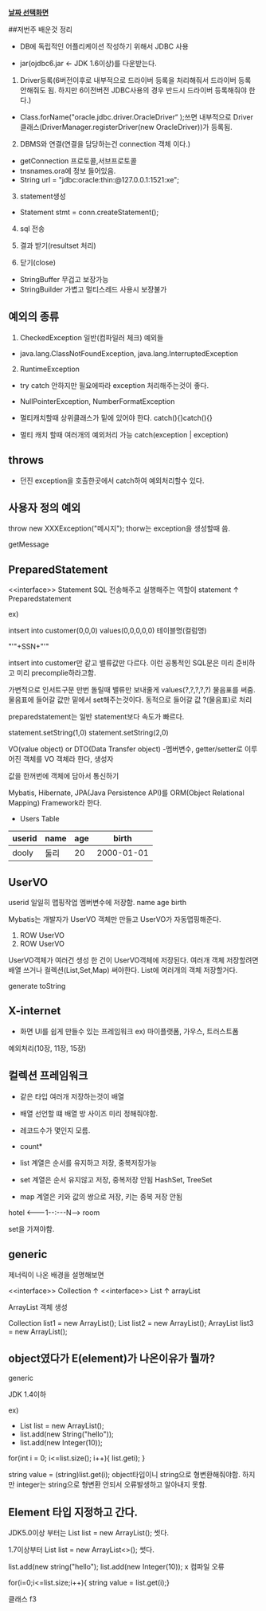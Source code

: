 ﻿**[날짜 선택화면](../README.md)**

##저번주 배운것 정리

- DB에 독립적인 어플리케이션 작성하기 위해서 JDBC 사용

- jar(ojdbc6.jar <- JDK 1.6이상)를 다운받는다.



1. Driver등록(6버전이후로 내부적으로 드라이버 등록을 처리해줘서 드라이버 등록 안해줘도 됨. 하지만 6이전버전 JDBC사용의 경우 반드시 드라이버 등록해줘야 한다.)

  - Class.forName("oracle.jdbc.driver.OracleDriver“ );쓰면 내부적으로 Driver 클래스(DriverManager.registerDriver(new OracleDriver))가 등록됨.

2. DBMS와 연결(연결을 담당하는건 connection 객체 이다.)
  - getConnection 프로토콜,서브프로토콜
  - tnsnames.ora에 정보 들어있음.
  - String url = "jdbc:oracle:thin:@127.0.0.1:1521:xe";

3. statement생성
  - Statement stmt = conn.createStatement();

4. sql 전송

5. 결과 받기(resultset 처리)

6. 닫기(close)


- StringBuffer 무겁고 보장가능
- StringBuilder 가볍고 멀티스레드 사용시 보장불가


## 예외의 종류

1. CheckedException 일반(컴파일러 체크) 예외들
  - java.lang.ClassNotFoundException, java.lang.InterruptedException


2. RuntimeException
  - try catch 안하지만 필요에따라 exception 처리해주는것이 좋다.
  - NullPointerException, NumberFormatException

- 멀티캐치할때 상위클래스가 밑에 있어야 한다.
catch(){}catch(){} 

- 멀티 캐치 할때 여러개의 예외처리 가능 catch(exception | exception)

## throws

- 던진 exception을 호출한곳에서 catch하여 예외처리할수 있다.

## 사용자 정의 예외
throw new XXXException("메시지");
thorw는 exception을 생성할때 씀.

getMessage

## PreparedStatement

\<\<interface\>\>
Statement  SQL 전송해주고 실행해주는 역할이 statement
↑
Preparedstatement

ex)

intsert into customer(0,0,0)
values(0,0,0,0,0)
테이블명(컬럼명)

"'"+SSN+"'" 

intsert into customer만 같고 밸류값만 다르다.
이런 공통적인 SQL문은 미리 준비하고 미리 precomplie하라고함.

가변적으로 인서트구문 만번 돌릴때 밸류만 보내줄게
values(?,?,?,?,?) 물음표를 써줌.
물음표에 들어갈 값만 밑에서 set해주는것이다.
동적으로 들어갈 값 ?(물음표)로 처리

preparedstatement는 일반 statement보다 속도가 빠르다.

statement.setString(1,0)
statement.setString(2,0)


VO(value object) or DTO(Data Transfer object)
-멤버변수, getter/setter로 이루어진 객체를 VO 객체라 한다, 생성자

값을 한꺼번에 객체에 담아서 통신하기


Mybatis, Hibernate, JPA(Java Persistence API)를 ORM(Object Relational Mapping) Framework라 한다.

- Users Table

userid|name|age|birth
------|----|----|---------
dooly | 둘리 | 20 | 2000-01-01

UserVO
-------
userid 일일히 맵핑작업 멤버변수에 저장함.
name
age
birth

Mybatis는 개발자가 UserVO 객체만 만들고 UserVO가 자동맵핑해준다.

1. ROW UserVO
2. ROW UserVO

UserVO객체가 여러건 생성
한 건이 UserVO객체에 저장된다.
여러개 객체 저장할려면 배열 쓰거나 컬렉션(List,Set,Map) 써야한다.
List에 여러개의 객체 저장할거다.

generate toString

## X-internet 

- 화면 UI를 쉽게 만들수 있는 프레임워크 ex) 마이플랫폼, 가우스, 트러스트폼


예외처리(10장, 11장, 15장)

## 컬렉션 프레임워크

- 같은 타입 여러개 저장하는것이 배열

- 배열 선언할 떄 배열 방 사이즈 미리 정해줘야함.

- 레코드수가 몇인지 모름.

- count*

- list 계열은 순서를 유지하고 저장, 중복저장가능
- set 계열은 순서 유지않고 저장, 중복저장 안됨 HashSet, TreeSet
- map 계열은 키와 값의 쌍으로 저장, 키는 중복 저장 안됨

hotel <---1--:---N--> room 

set을 가져야함.

## generic

제너릭이 나온 배경을 설명해보면

\<\<interface\>\>
Collection
↑
\<\<interface\>\>
List
↑
arrayList

ArrayList 객체 생성

Collection list1 = new ArrayList();
List list2 = new ArrayList();
ArrayList list3 = new ArrayList();

## object였다가 E(element)가 나온이유가 뭘까?

<E> generic

JDK 1.4이하

ex)

- List list = new ArrayList();
- list.add(new String("hello"));
- list.add(new Integer(10));

for(int i = 0; i<=list.size(); i++){ list.geti); }

string value = (string)list.get(i);
object타입이니 string으로 형변환해줘야함. 하지만 integer는 string으로 형변환 안되서 오류발생하고 알아내지 못함.


## Element 타입 지정하고 간다.

JDK5.0이상 부터는 List<String> list = new ArrayList<String>(); 썻다.

1.7이상부터 List<String> list = new ArrayList<>(); 썻다.

list.add(new string("hello");
list.add(new Integer(10)); x 컴파일 오류

for(i=0;i<=list.size;i++){ string value = list.get(i);}


클래스 f3
